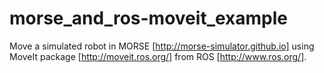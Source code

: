 morse_and_ros-moveit_example
============================

Move a simulated robot in MORSE [http://morse-simulator.github.io] using MoveIt package [http://moveit.ros.org/] from ROS [http://www.ros.org/].

